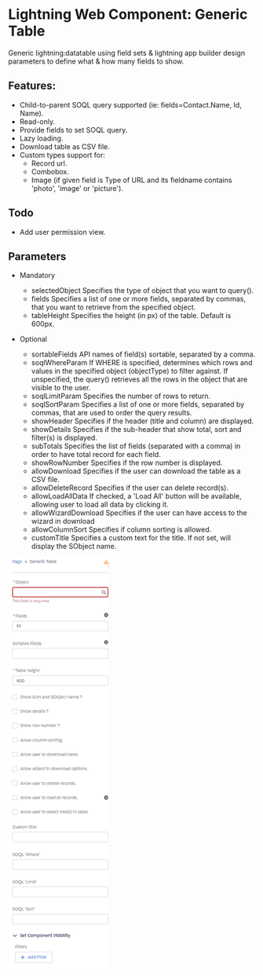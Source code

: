 # Lightning Web Component: Generic Table

Generic lightning:datatable using field sets &amp; lightning app builder design parameters to define what &amp; how many fields to show.

## Features:
- Child-to-parent SOQL query supported (ie: fields=Contact.Name, Id, Name).
- Read-only.
- Provide fields to set SOQL query.
- Lazy loading.
- Download table as CSV file.
- Custom types support for:
    - Record url.
    - Combobox.
    - Image (if given field is Type of URL and its fieldname contains 'photo', 'image' or 'picture').

## Todo

* Add user permission view.

## Parameters

* Mandatory
    - selectedObject Specifies the type of object that you want to query().
    - fields Specifies a list of one or more fields, separated by commas, that you want to retrieve from the specified object.
    - tableHeight Specifies the height (in px) of the table. Default is 600px.

* Optional
    - sortableFields API names of field(s) sortable, separated by a comma. 
    - soqlWhereParam If WHERE is specified, determines which rows and values in the specified object (objectType) to filter against. If unspecified, the query() retrieves all the rows in the object that are visible to the user.
    - soqlLimitParam Specifies the number of rows to return.
    - soqlSortParam Specifies a list of one or more fields, separated by commas, that are used to order the query results.
    - showHeader Specifies if the header (title and column) are displayed.
    - showDetails Specifies if the sub-header that show total, sort and filter(s) is displayed.
    - subTotals Specifies the list of fields (separated with a comma) in order to have total record for each field.
    - showRowNumber Specifies if the row number is displayed.
    - allowDownload Specifies if the user can download the table as a CSV file.
    - allowDeleteRecord Specifies if the user can delete record(s).
    - allowLoadAllData If checked, a 'Load All' button will be available, allowing user to load all data by clicking it.
    - allowWizardDownload Specifies if the user can have access to the wizard in download
    - allowColumnSort Specifies if column sorting is allowed.
    - customTitle Specifies a custom text for the title. If not set, will display the SObject name.


<img src="docs/parameters.png" alt="previewer blueprint/variant/modifier selection"/>